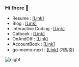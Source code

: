 ### Hi there 👋
- Resume : [[Link]](https://goyoung2.notion.site/Hoodie-da631f0a1bec426ab4c36c0aa41e4b15)   
- Blog : [[Link]](https://imki123.github.io)   
- Interactive Coding : [[Link]](https://imki123.github.io/interactive_coding)   
- Catbook : [[Link]](https://imki123.github.io/catbook)
- OnAndOff : [[Link]](https://imki123.github.io/onandoff)   
- AccountBook : [[Link]](https://imki123.github.io/account-book)
- go-memo-next : [[Link]](https://imki123.github.io/go-memo-next) (개발중)


![night](https://imki123.github.io/interactive_coding/images/night.jpg)
<!--
- Resume(old) : [[Link]](https://imki123.github.io/resume.pdf)
**imki123/imki123** is a ✨ _special_ ✨ repository because its `README.md` (this file) appears on your GitHub profile.

Here are some ideas to get you started:
- Looking for a nice company 🔭🤔
- 🔭 I’m currently working on ...
- 🌱 I’m currently learning ...
- 👯 I’m looking to collaborate on ...
- 🤔 I’m looking for help with ...
- 💬 Ask me about ...
- 📫 How to reach me: ...
- 😄 Pronouns: ...
- ⚡ Fun fact: ...
-->
